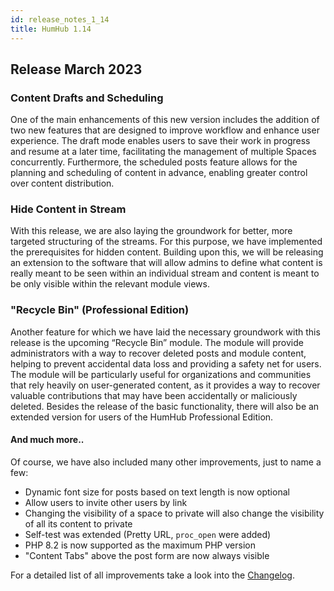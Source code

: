 ```yaml
---
id: release_notes_1_14
title: HumHub 1.14
---
```


## Release March 2023


### Content Drafts and Scheduling

One of the main enhancements of this new version includes the addition of two new features that are designed to improve workflow and enhance user experience. The draft mode enables users to save their work in progress and resume at a later time, facilitating the management of multiple Spaces concurrently. Furthermore, the scheduled posts feature allows for the planning and scheduling of content in advance, enabling greater control over content distribution.

### Hide Content in Stream

With this release, we are also laying the groundwork for better, more targeted structuring of the streams. For this purpose, we have implemented the prerequisites for hidden content. Building upon this, we will be releasing an extension to the software that will allow admins to define what content is really meant to be seen within an individual stream and content is meant to be only visible within the relevant module views. 

### "Recycle Bin" (Professional Edition)

Another feature for which we have laid the necessary groundwork with this release is the upcoming “Recycle Bin” module. The module will provide administrators with a way to recover deleted posts and module content, helping to prevent accidental data loss and providing a safety net for users. The module will be particularly useful for organizations and communities that rely heavily on user-generated content, as it provides a way to recover valuable contributions that may have been accidentally or maliciously deleted. Besides the release of the basic functionality, there will also be an extended version for users of the HumHub Professional Edition.

#### And much more..

Of course, we have also included many other improvements, just to name a few:


- Dynamic font size for posts based on text length is now optional
- Allow users to invite other users by link
- Changing the visibility of a space to private will also change the visibility of all its content to private
- Self-test was extended (Pretty URL, `proc_open` were added) 
- PHP 8.2 is now supported as the maximum PHP version
- "Content Tabs" above the post form are now always visible


For a detailed list of all improvements take a look into the [Changelog](https://github.com/humhub/humhub/blob/develop/CHANGELOG.md).
